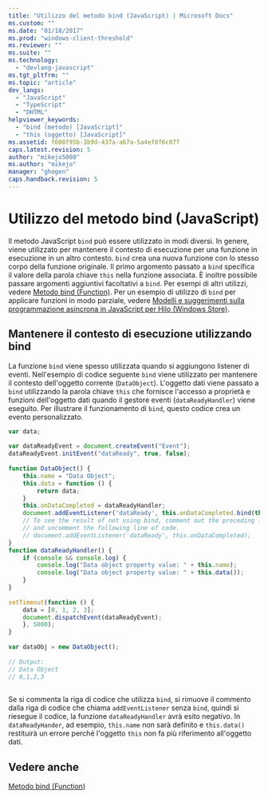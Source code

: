 ```yaml
---
title: "Utilizzo del metodo bind (JavaScript) | Microsoft Docs"
ms.custom: ""
ms.date: "01/18/2017"
ms.prod: "windows-client-threshold"
ms.reviewer: ""
ms.suite: ""
ms.technology: 
  - "devlang-javascript"
ms.tgt_pltfrm: ""
ms.topic: "article"
dev_langs: 
  - "JavaScript"
  - "TypeScript"
  - "DHTML"
helpviewer_keywords: 
  - "bind (metodo) [JavaScript]"
  - "this (oggetto) [JavaScript]"
ms.assetid: f608f95b-3b9d-437a-a67a-5a4ef8f6c07f
caps.latest.revision: 5
author: "mikejo5000"
ms.author: "mikejo"
manager: "ghogen"
caps.handback.revision: 5
---
```

# Utilizzo del metodo bind (JavaScript)
Il metodo JavaScript `bind` può essere utilizzato in modi diversi.  In genere, viene utilizzato per mantenere il contesto di esecuzione per una funzione in esecuzione in un altro contesto.  `bind` crea una nuova funzione con lo stesso corpo della funzione originale.  Il primo argomento passato a `bind` specifica il valore della parola chiave `this` nella funzione associata.  È inoltre possibile passare argomenti aggiuntivi facoltativi a `bind`.  Per esempi di altri utilizzi, vedere [Metodo bind \(Function\)](../../javascript/reference/bind-method-function-javascript.md).  Per un esempio di utilizzo di `bind` per applicare funzioni in modo parziale, vedere [Modelli e suggerimenti sulla programmazione asincrona in JavaScript per Hilo \(Windows Store\)](http://msdn.microsoft.com/library/windows/apps/jj649740.aspx).  
  
## Mantenere il contesto di esecuzione utilizzando bind  
 La funzione `bind` viene spesso utilizzata quando si aggiungono listener di eventi.  Nell'esempio di codice seguente `bind` viene utilizzato per mantenere il contesto dell'oggetto corrente \(`DataObject`\).  L'oggetto dati viene passato a `bind` utilizzando la parola chiave `this` che fornisce l'accesso a proprietà e funzioni dell'oggetto dati quando il gestore eventi \(`dataReadyHandler`\) viene eseguito.  Per illustrare il funzionamento di `bind`, questo codice crea un evento personalizzato.  
  
```javascript  
var data;  
  
var dataReadyEvent = document.createEvent("Event");  
dataReadyEvent.initEvent("dataReady", true, false);  
  
function DataObject() {  
    this.name = "Data Object";  
    this.data = function () {  
        return data;  
    }  
    this.onDataCompleted = dataReadyHandler;  
    document.addEventListener('dataReady', this.onDataCompleted.bind(this));  
    // To see the result of not using bind, comment out the preceding line,   
    // and uncomment the following line of code.  
    // document.addEventListener('dataReady', this.onDataCompleted);  
}  
function dataReadyHandler() {  
    if (console && console.log) {  
        console.log("Data object property value: " + this.name);  
        console.log("Data object property value: " + this.data());  
    }  
}  
  
setTimeout(function () {  
    data = [0, 1, 2, 3];  
    document.dispatchEvent(dataReadyEvent);  
    }, 5000);  
}  
  
var dataObj = new DataObject();  
  
// Output:  
// Data Object  
// 0,1,2,3  
  
```  
  
 Se si commenta la riga di codice che utilizza `bind`, si rimuove il commento dalla riga di codice che chiama `addEventListener` senza `bind`, quindi si riesegue il codice, la funzione `dataReadyHandler` avrà esito negativo.  In `dataReadyHander`, ad esempio, `this.name` non sarà definito e `this.data()` restituirà un errore perché l'oggetto `this` non fa più riferimento all'oggetto dati.  
  
## Vedere anche  
 [Metodo bind \(Function\)](../../javascript/reference/bind-method-function-javascript.md)